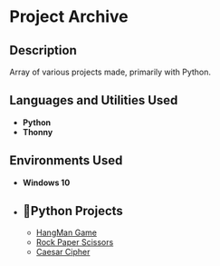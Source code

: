 <h1>Project Archive</h1>


<h2>Description</h2>
Array of various projects made, primarily with Python.
<br />


<h2>Languages and Utilities Used</h2>

- <b>Python</b> 
- <b>Thonny</b>

<h2>Environments Used </h2>

- <b>Windows 10</b> 

- <b>🐍Python Projects</b>
  -
  - [HangMan Game](https://replit.com/@n8gariepy/Hangman?v=2)
  - [Rock Paper Scissors](https://replit.com/@n8gariepy/RockPaperScissors?v=1)
  - [Caesar Cipher](https://replit.com/@n8gariepy/Caesar-Cipher?v=1)

<!--
 ```diff
- text in red
+ text in green
! text in orange
# text in gray
@@ text in purple (and bold)@@
```
--!>
